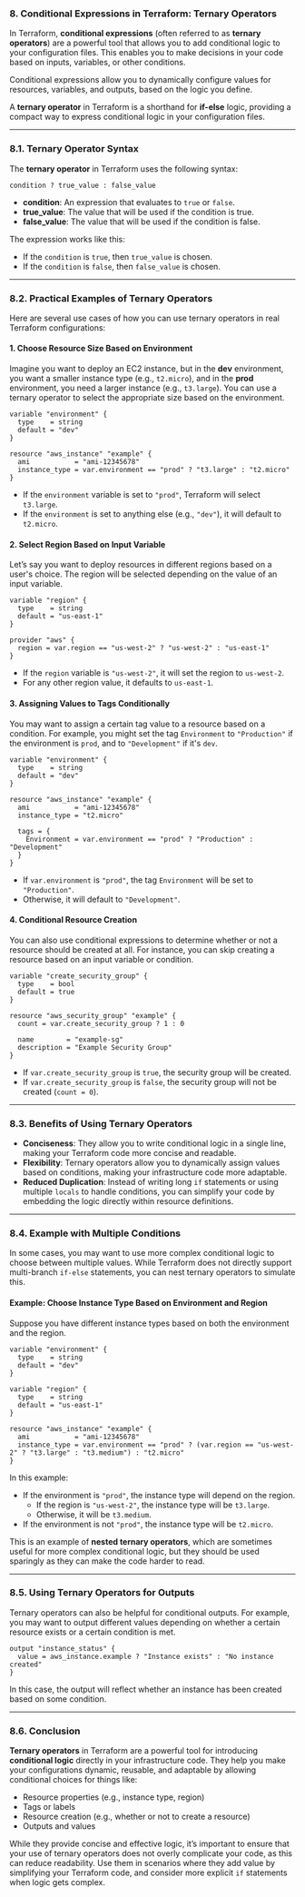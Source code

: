 ### **8. Conditional Expressions in Terraform: Ternary Operators**

In Terraform, **conditional expressions** (often referred to as **ternary operators**) are a powerful tool that allows you to add conditional logic to your configuration files. This enables you to make decisions in your code based on inputs, variables, or other conditions. 

Conditional expressions allow you to dynamically configure values for resources, variables, and outputs, based on the logic you define.

A **ternary operator** in Terraform is a shorthand for **if-else** logic, providing a compact way to express conditional logic in your configuration files.

---

### **8.1. Ternary Operator Syntax**

The **ternary operator** in Terraform uses the following syntax:

```hcl
condition ? true_value : false_value
```

- **condition**: An expression that evaluates to `true` or `false`.
- **true_value**: The value that will be used if the condition is true.
- **false_value**: The value that will be used if the condition is false.

The expression works like this:
- If the `condition` is `true`, then `true_value` is chosen.
- If the `condition` is `false`, then `false_value` is chosen.

---

### **8.2. Practical Examples of Ternary Operators**

Here are several use cases of how you can use ternary operators in real Terraform configurations:

#### **1. Choose Resource Size Based on Environment**

Imagine you want to deploy an EC2 instance, but in the **dev** environment, you want a smaller instance type (e.g., `t2.micro`), and in the **prod** environment, you need a larger instance (e.g., `t3.large`). You can use a ternary operator to select the appropriate size based on the environment.

```hcl
variable "environment" {
  type    = string
  default = "dev"
}

resource "aws_instance" "example" {
  ami           = "ami-12345678"
  instance_type = var.environment == "prod" ? "t3.large" : "t2.micro"
}
```

- If the `environment` variable is set to `"prod"`, Terraform will select `t3.large`.
- If the `environment` is set to anything else (e.g., `"dev"`), it will default to `t2.micro`.

#### **2. Select Region Based on Input Variable**

Let’s say you want to deploy resources in different regions based on a user's choice. The region will be selected depending on the value of an input variable.

```hcl
variable "region" {
  type    = string
  default = "us-east-1"
}

provider "aws" {
  region = var.region == "us-west-2" ? "us-west-2" : "us-east-1"
}
```

- If the `region` variable is `"us-west-2"`, it will set the region to `us-west-2`.
- For any other region value, it defaults to `us-east-1`.

#### **3. Assigning Values to Tags Conditionally**

You may want to assign a certain tag value to a resource based on a condition. For example, you might set the tag `Environment` to `"Production"` if the environment is `prod`, and to `"Development"` if it's `dev`.

```hcl
variable "environment" {
  type    = string
  default = "dev"
}

resource "aws_instance" "example" {
  ami           = "ami-12345678"
  instance_type = "t2.micro"

  tags = {
    Environment = var.environment == "prod" ? "Production" : "Development"
  }
}
```

- If `var.environment` is `"prod"`, the tag `Environment` will be set to `"Production"`.
- Otherwise, it will default to `"Development"`.

#### **4. Conditional Resource Creation**

You can also use conditional expressions to determine whether or not a resource should be created at all. For instance, you can skip creating a resource based on an input variable or condition.

```hcl
variable "create_security_group" {
  type    = bool
  default = true
}

resource "aws_security_group" "example" {
  count = var.create_security_group ? 1 : 0

  name        = "example-sg"
  description = "Example Security Group"
}
```

- If `var.create_security_group` is `true`, the security group will be created.
- If `var.create_security_group` is `false`, the security group will not be created (`count = 0`).

---

### **8.3. Benefits of Using Ternary Operators**

- **Conciseness**: They allow you to write conditional logic in a single line, making your Terraform code more concise and readable.
- **Flexibility**: Ternary operators allow you to dynamically assign values based on conditions, making your infrastructure code more adaptable.
- **Reduced Duplication**: Instead of writing long `if` statements or using multiple `locals` to handle conditions, you can simplify your code by embedding the logic directly within resource definitions.

---

### **8.4. Example with Multiple Conditions**

In some cases, you may want to use more complex conditional logic to choose between multiple values. While Terraform does not directly support multi-branch `if-else` statements, you can nest ternary operators to simulate this.

#### **Example: Choose Instance Type Based on Environment and Region**

Suppose you have different instance types based on both the environment and the region.

```hcl
variable "environment" {
  type    = string
  default = "dev"
}

variable "region" {
  type    = string
  default = "us-east-1"
}

resource "aws_instance" "example" {
  ami           = "ami-12345678"
  instance_type = var.environment == "prod" ? (var.region == "us-west-2" ? "t3.large" : "t3.medium") : "t2.micro"
}
```

In this example:
- If the environment is `"prod"`, the instance type will depend on the region.
  - If the region is `"us-west-2"`, the instance type will be `t3.large`.
  - Otherwise, it will be `t3.medium`.
- If the environment is not `"prod"`, the instance type will be `t2.micro`.

This is an example of **nested ternary operators**, which are sometimes useful for more complex conditional logic, but they should be used sparingly as they can make the code harder to read.

---

### **8.5. Using Ternary Operators for Outputs**

Ternary operators can also be helpful for conditional outputs. For example, you may want to output different values depending on whether a certain resource exists or a certain condition is met.

```hcl
output "instance_status" {
  value = aws_instance.example ? "Instance exists" : "No instance created"
}
```

In this case, the output will reflect whether an instance has been created based on some condition.

---

### **8.6. Conclusion**

**Ternary operators** in Terraform are a powerful tool for introducing **conditional logic** directly in your infrastructure code. They help you make your configurations dynamic, reusable, and adaptable by allowing conditional choices for things like:

- Resource properties (e.g., instance type, region)
- Tags or labels
- Resource creation (e.g., whether or not to create a resource)
- Outputs and values

While they provide concise and effective logic, it’s important to ensure that your use of ternary operators does not overly complicate your code, as this can reduce readability. Use them in scenarios where they add value by simplifying your Terraform code, and consider more explicit `if` statements when logic gets complex.
